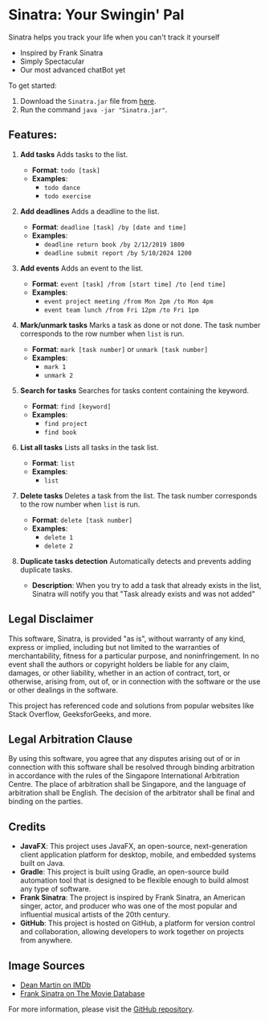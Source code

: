 # **Sinatra: Your Swingin' Pal**

Sinatra helps you track your life when you can't track it yourself

- Inspired by Frank Sinatra
- Simply Spectacular
- Our most advanced chatBot yet

To get started:

1. Download the `Sinatra.jar` file from [here](https://github.com/travisim/ip/releases).
2. Run the command `java -jar "Sinatra.jar"`.

## Features:

1. **Add tasks**
   Adds tasks to the list.
    - **Format**: `todo [task]`
    - **Examples**:
        - `todo dance`
        - `todo exercise`

2. **Add deadlines**
   Adds a deadline to the list.
    - **Format**: `deadline [task] /by [date and time]`
    - **Examples**:
        - `deadline return book /by 2/12/2019 1800`
        - `deadline submit report /by 5/10/2024 1200`

3. **Add events**
   Adds an event to the list.
    - **Format**: `event [task] /from [start time] /to [end time]`
    - **Examples**:
        - `event project meeting /from Mon 2pm /to Mon 4pm`
        - `event team lunch /from Fri 12pm /to Fri 1pm`

4. **Mark/unmark tasks**
   Marks a task as done or not done.
   The task number corresponds to the row number when `list` is run.
    - **Format**: `mark [task number]` or `unmark [task number]`
    - **Examples**:
        - `mark 1`
        - `unmark 2`

6. **Search for tasks**
   Searches for tasks content containing the keyword.
    - **Format**: `find [keyword]`
    - **Examples**:
        - `find project`
        - `find book`

7. **List all tasks**
   Lists all tasks in the task list.
    - **Format**: `list`
    - **Examples**:
        - `list`

8. **Delete tasks**
   Deletes a task from the list.
   The task number corresponds to the row number when `list` is run.
    - **Format**: `delete [task number]`
    - **Examples**:
        - `delete 1`
        - `delete 2`

9. **Duplicate tasks detection**
   Automatically detects and prevents adding duplicate tasks.
    - **Description**: When you try to add a task that already exists in the list, Sinatra will notify you that "Task
      already exists and was not added"
      
## Legal Disclaimer

This software, Sinatra, is provided "as is", without warranty of any kind, express or implied, including but not limited
to the warranties of merchantability, fitness for a particular purpose, and noninfringement. In no event shall the
authors or copyright holders be liable for any claim, damages, or other liability, whether in an action of contract,
tort, or otherwise, arising from, out of, or in connection with the software or the use or other dealings in the
software.

This project has referenced code and solutions from popular websites like Stack Overflow, GeeksforGeeks, and more.

## Legal Arbitration Clause

By using this software, you agree that any disputes arising out of or in connection with this software shall be resolved through binding arbitration in accordance with the rules of the Singapore International Arbitration Centre. The place of arbitration shall be Singapore, and the language of arbitration shall be English. The decision of the arbitrator shall be final and binding on the parties.

## Credits

- **JavaFX**: This project uses JavaFX, an open-source, next-generation client application platform for desktop, mobile,
  and embedded systems built on Java.
- **Gradle**: This project is built using Gradle, an open-source build automation tool that is designed to be flexible
  enough to build almost any type of software.
- **Frank Sinatra**: The project is inspired by Frank Sinatra, an American singer, actor, and producer who was one of
  the most popular and influential musical artists of the 20th century.
- **GitHub**: This project is hosted on GitHub, a platform for version control and collaboration, allowing developers to
  work together on projects from anywhere.

## Image Sources

- [Dean Martin on IMDb](https://www.imdb.com/name/nm0001509/)
- [Frank Sinatra on The Movie Database](https://www.themoviedb.org/person/4347-frank-sinatra/images/profiles)

For more information, please visit the [GitHub repository](https://github.com/travisim/ip).
